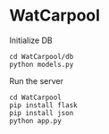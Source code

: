 # WatCarpool
Initialize DB
```shell
cd WatCarpool/db
python models.py
```

Run the server
```shell
cd WatCarpool
pip install flask
pip install json
python app.py
```
